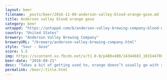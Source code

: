 ```yaml
---
layout: beer
filename: _posts/beer/2016-11-09-anderson-valley-blood-orange-gose.md
title: Anderson valley blood orange gose
category: beer
untappd: "https://untappd.com/b/anderson-valley-brewing-company-blood-orange-gose/791939"
country: "United States"
brewery: "Anderson Valley Brewing Company"
breweryURL: "/brewery/anderson-valley-brewing-company.html"
style: "Sour - Gose"
score: 5.5
img: https://scontent.xx.fbcdn.net/v/t1.0-0/p480x480/14344683_10154470826643745_4940801353933151559_n.jpg?oh=504152cfa25aebf36998218d7c367463&oe=5986798C
beer-date: "2016-09-21"
desc: "Takes a bit of getting used to, orange doesn’t usually go with salty. Not something I would buy again"
permalink: /beer/:title.html
---
```

